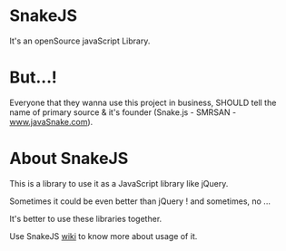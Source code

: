 # SnakeJS
It's an openSource javaScript Library.
# But...!
Everyone that they wanna use this project in business,
SHOULD tell the name of primary source &
it's founder (Snake.js - SMRSAN - www.javaSnake.com).

# About SnakeJS
This is a library to use it as a JavaScript library like jQuery.

Sometimes it could be even better than jQuery !
and sometimes, no ...

It's better to use these libraries together.

Use SnakeJS [wiki](https://github.com/smrsan76/SnakeJS/wiki) to know more about usage of it.
